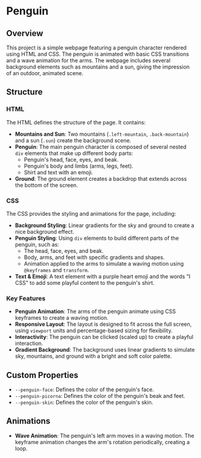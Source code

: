 # Penguin

## Overview
This project is a simple webpage featuring a penguin character rendered using HTML and CSS. The penguin is animated with basic CSS transitions and a wave animation for the arms. The webpage includes several background elements such as mountains and a sun, giving the impression of an outdoor, animated scene.

## Structure

### HTML
The HTML defines the structure of the page. It contains:

- **Mountains and Sun**: Two mountains (`.left-mountain`, `.back-mountain`) and a sun (`.sun`) create the background scene.
- **Penguin**: The main penguin character is composed of several nested `div` elements that make up different body parts:
  - Penguin's head, face, eyes, and beak.
  - Penguin's body and limbs (arms, legs, feet).
  - Shirt and text with an emoji.
- **Ground**: The ground element creates a backdrop that extends across the bottom of the screen.

### CSS
The CSS provides the styling and animations for the page, including:
- **Background Styling**: Linear gradients for the sky and ground to create a nice background effect.
- **Penguin Styling**: Using `div` elements to build different parts of the penguin, such as:
  - The head, face, eyes, and beak.
  - Body, arms, and feet with specific gradients and shapes.
  - Animation applied to the arms to simulate a waving motion using `@keyframes` and `transform`.
- **Text & Emoji**: A text element with a purple heart emoji and the words "I CSS" to add some playful content to the penguin's shirt.

### Key Features
- **Penguin Animation**: The arms of the penguin animate using CSS keyframes to create a waving motion.
- **Responsive Layout**: The layout is designed to fit across the full screen, using `viewport` units and percentage-based sizing for flexibility.
- **Interactivity**: The penguin can be clicked (scaled up) to create a playful interaction.
- **Gradient Background**: The background uses linear gradients to simulate sky, mountains, and ground with a bright and soft color palette.

## Custom Properties
- `--penguin-face`: Defines the color of the penguin's face.
- `--penguin-picorna`: Defines the color of the penguin's beak and feet.
- `--penguin-skin`: Defines the color of the penguin's skin.

## Animations
- **Wave Animation**: The penguin's left arm moves in a waving motion. The keyframe animation changes the arm's rotation periodically, creating a loop.